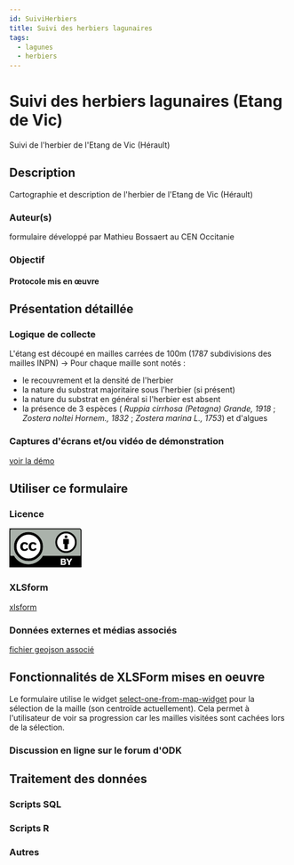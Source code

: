 ```yaml
---
id: SuiviHerbiers
title: Suivi des herbiers lagunaires
tags:
  - lagunes
  - herbiers
---
```

# Suivi des herbiers lagunaires (Etang de Vic)
Suivi de l'herbier de l'Etang de Vic (Hérault)
## Description
Cartographie et description de l'herbier de l'Etang de Vic (Hérault)
### Auteur(s)
formulaire développé par Mathieu Bossaert au CEN Occitanie
### Objectif
#### Protocole mis en œuvre

## Présentation détaillée
### Logique de collecte
L'étang est découpé en mailles carrées de 100m (1787 subdivisions des mailles INPN) -> Pour chaque maille sont notés :

* le recouvrement et la densité de l'herbier
* la nature du substrat majoritaire sous l'herbier (si présent)
* la nature du substrat en général si l'herbier est absent
* la présence de 3 espèces ( *Ruppia cirrhosa (Petagna) Grande, 1918* ; *Zostera noltei Hornem., 1832* ; *Zostera marina L., 1753*) et d'algues
### Captures d'écrans et/ou vidéo de démonstration
[voir la démo](../fichiers/suivi_herbiers_lagunaires/ecrans/demo_formulaire_herbiers_etangs.webm)

## Utiliser ce formulaire
### Licence
[![CC-BY](../fichiers/by.png)](https://creativecommons.org/licenses/by/2.0/fr/)
### XLSform
[xlsform](../fichiers/suivi_herbiers_lagunaires/inventaire_herbiers_etangs.xlsx)
### Données externes et médias associés
[fichier geojson associé](../fichiers/suivi_herbiers_lagunaires/mailles_100m_etang.geojson)

## Fonctionnalités de XLSForm mises en oeuvre
Le formulaire utilise le widget [select-one-from-map-widget](https://docs.getodk.org/form-question-types/#select-one-from-map-widget) pour la sélection de la maille (son centroïde actuellement). Cela permet à l'utilisateur de voir sa progression car les mailles visitées sont cachées lors de la sélection.

### Discussion en ligne sur le forum d'ODK

## Traitement des données
### Scripts SQL
### Scripts R
### Autres


